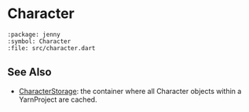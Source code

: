 # Character

```{dartdoc}
:package: jenny
:symbol: Character
:file: src/character.dart
```


## See Also

- [CharacterStorage]: the container where all Character objects within a YarnProject are cached.


[\<\<character\>\>]: ../language/commands/character.md
[CharacterStorage]: character_storage.md
[DialogueView]: dialogue_view.md
[DialogueLine]: dialogue_line.md
[YarnProject]: yarn_project.md
